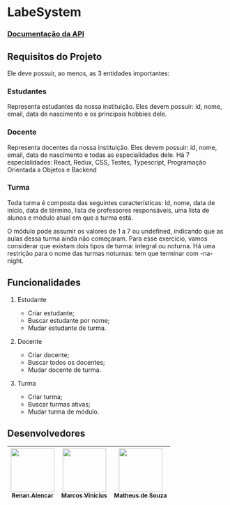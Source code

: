 # LabeSystem

### [Documentação da API](https://documenter.getpostman.com/view/20354712/UzBsHQFo)

## Requisitos do Projeto

Ele deve possuir, ao menos, as 3 entidades importantes:

### Estudantes

Representa estudantes da nossa instituição. Eles devem possuir: id, nome, email, data de nascimento e os principais hobbies dele.

### Docente

Representa docentes da nossa instituição. Eles devem possuir: id, nome, email, data de nascimento e todas as especialidades dele. Há 7 especialidades: React, Redux, CSS, Testes, Typescript, Programação Orientada a Objetos e Backend

### Turma

Toda turma é composta das seguintes características: id, nome, data de início, data de término, lista de professores responsáveis, uma lista de alunos e módulo atual em que a turma está.

O módulo pode assumir os valores de 1 a 7 ou undefined, indicando que as aulas dessa turma ainda não começaram. Para esse exercício, vamos considerar que existam dois tipos de turma: integral ou noturna. Há uma restrição para o nome das turmas noturnas: tem que terminar com -na-night.

## Funcionalidades

1. Estudante
    - Criar estudante;
    - Buscar estudante por nome;
    - Mudar estudante de turma.

2. Docente
    - Criar docente;
    - Buscar todos os docentes;
    - Mudar docente de turma.

3. Turma
    - Criar turma;
    - Buscar turmas ativas;
    - Mudar turma de módulo.

## Desenvolvedores

| [<img src="https://avatars.githubusercontent.com/u/69327864?s=96&v=4" width=100><br><sub>Renan Alencar</sub>](https://github.com/Renan-Ma) | [<img src="https://avatars.githubusercontent.com/u/98921788?v=4" width=100><br><sub>Marcos Vinicius</sub>](https://github.com/Marcos-vvc) | [<img src="https://avatars.githubusercontent.com/u/99031516?v=4" width=100><br><sub>Matheus de Souza</sub>](https://github.com/matheus92as) |
| :---: | :---: | :---: |

